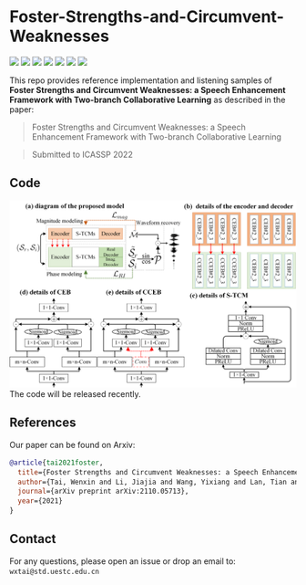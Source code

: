 # Foster-Strengths-and-Circumvent-Weaknesses

![](https://img.shields.io/badge/python-3.7-green)
![](https://img.shields.io/badge/pytorch-1.6-green)
![](https://img.shields.io/badge/cudatoolkit-10.1-green)
![](https://img.shields.io/badge/cuda-11.0-green)
![](https://img.shields.io/badge/cudnn-7.6.5-green)
![](https://img.shields.io/badge/pystoi-0.3.3-green)
![](https://img.shields.io/badge/pypesq-1.2.4-green)

This repo provides reference implementation and listening samples of **Foster Strengths and Circumvent Weaknesses: a Speech Enhancement Framework with Two-branch Collaborative Learning** as described in the paper:

> Foster Strengths and Circumvent Weaknesses: a Speech Enhancement Framework with Two-branch Collaborative Learning

> Submitted to ICASSP 2022

## Code
![Main Architecture](pics/main.png)
The code will be released recently.

## References
Our paper can be found on Arxiv:
```bib
@article{tai2021foster,
  title={Foster Strengths and Circumvent Weaknesses: a Speech Enhancement Framework with Two-branch Collaborative Learning},
  author={Tai, Wenxin and Li, Jiajia and Wang, Yixiang and Lan, Tian and Liu, Qiao},
  journal={arXiv preprint arXiv:2110.05713},
  year={2021}
}
```

## Contact

For any questions, please open an issue or drop an email to: `wxtai@std.uestc.edu.cn`

